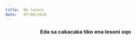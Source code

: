 ```yaml
---
title:  Na lesoni
date:   07/08/2018
---
```


### <center>Eda sa cakacaka tiko ena lesoni oqo</center>